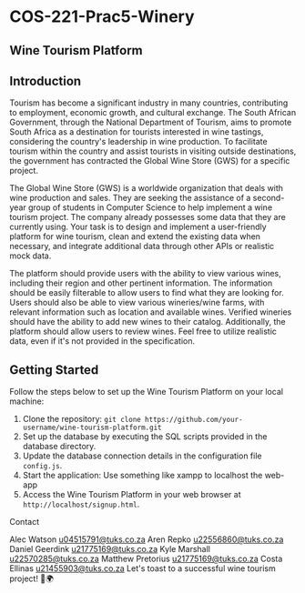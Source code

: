 # COS-221-Prac5-Winery
## Wine Tourism Platform

## Introduction
Tourism has become a significant industry in many countries, contributing to employment, economic growth, and cultural exchange. The South African Government, through the National Department of Tourism, aims to promote South Africa as a destination for tourists interested in wine tastings, considering the country's leadership in wine production. To facilitate tourism within the country and assist tourists in visiting outside destinations, the government has contracted the Global Wine Store (GWS) for a specific project.

The Global Wine Store (GWS) is a worldwide organization that deals with wine production and sales. They are seeking the assistance of a second-year group of students in Computer Science to help implement a wine tourism project. The company already possesses some data that they are currently using. Your task is to design and implement a user-friendly platform for wine tourism, clean and extend the existing data when necessary, and integrate additional data through other APIs or realistic mock data.

The platform should provide users with the ability to view various wines, including their region and other pertinent information. The information should be easily filterable to allow users to find what they are looking for. Users should also be able to view various wineries/wine farms, with relevant information such as location and available wines. Verified wineries should have the ability to add new wines to their catalog. Additionally, the platform should allow users to review wines. Feel free to utilize realistic data, even if it's not provided in the specification.

## Getting Started
Follow the steps below to set up the Wine Tourism Platform on your local machine:

1. Clone the repository: `git clone https://github.com/your-username/wine-tourism-platform.git`
2. Set up the database by executing the SQL scripts provided in the database directory.
3. Update the database connection details in the configuration file `config.js`.
4. Start the application: Use something like xampp to localhost the web-app
5. Access the Wine Tourism Platform in your web browser at `http://localhost/signup.html`.

Contact

Alec Watson u04515791@tuks.co.za
Aren Repko u22556860@tuks.co.za
Daniel Geerdink u21775169@tuks.co.za
Kyle Marshall u22570285@tuks.co.za
Matthew Pretorius u21775169@tuks.co.za
Costa Ellinas u21455903@tuks.co.za
Let's toast to a successful wine tourism project! 🍷🌍
